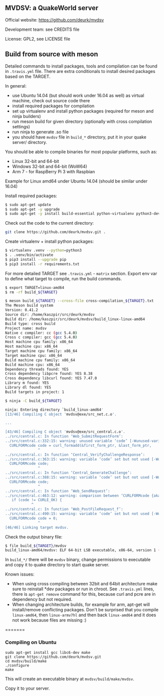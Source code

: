 MVDSV: a QuakeWorld server
--------------------------

Official website:
  https://github.com/deurk/mvdsv

Development team:
  see CREDITS file

License:
  GPL2, see LICENSE file


Build from source with meson
----------------------------

Detailed commands to install packages, tools and compilation can be found in ``.travis.yml`` file.
There are extra conditionals to install desired packages based on the TARGET.

In general:

- use Ubuntu 14.04 (but should work under 16.04 as well) as virtual machine, check out source code there
- install required packages for compilation
- set up virtualenv and install python packages (required for meson and ninja builders)
- run meson build for given directory (optionally with cross compilation settings)
- run ninja to generate .so file
- you should have ``mvdsv`` file in ``build_*`` directory, put it in your quake server/ directory.

You should be able to compile binaries for most popular platforms, such as:

- Linux 32-bit and 64-bit
- Windows 32-bit and 64-bit (WoW64)
- Arm 7 - for RaspBerry Pi 3 with Raspbian

Example for Linux amd64 under Ubuntu 14.04 (should be similar under 16.04)

Install required packages:

```bash
$ sudo apt-get update
$ sudo apt-get -y upgrade
$ sudo apt-get -y install build-essential python-virtualenv python3-dev python3-pip ninja-build cmake gcc-multilib
```

Check out the code to the current directory:

```bash
git clone https://github.com/deurk/mvdsv.git .
```

Create virtualenv + install python packages:

```bash
$ virtualenv .venv --python=python3
$ . .venv/bin/activate
$ pip3 install --upgrade pip
$ pip3 install -r requirements.txt
```

For more detailed TARGET see ``.travis.yml`` - ``matrix`` section.
Export env var to define what target to compile, run the build commands.

```bash
$ export TARGET=linux-amd64
$ rm -rf build_${TARGET}

$ meson build_${TARGET} --cross-file cross-compilation_${TARGET}.txt
The Meson build system
Version: 0.41.2
Source dir: /home/kaszpir/src/deurk/mvdsv
Build dir: /home/kaszpir/src/deurk/mvdsv/build_linux-linux-amd64
Build type: cross build
Project name: mvdsv
Native c compiler: cc (gcc 5.4.0)
Cross c compiler: gcc (gcc 5.4.0)
Host machine cpu family: x86_64
Host machine cpu: x86_64
Target machine cpu family: x86_64
Target machine cpu: x86_64
Build machine cpu family: x86_64
Build machine cpu: x86_64
Dependency threads found: YES
Cross dependency libpcre found: YES 8.38
Cross dependency libcurl found: YES 7.47.0
Library m found: YES
Library dl found: YES
Build targets in project: 1

$ ninja -C build_${TARGET}

ninja: Entering directory `build_linux-amd64'
[13/46] Compiling C object 'mvdsv@exe/src_net.c.o'.

...

[43/46] Compiling C object 'mvdsv@exe/src_central.c.o'.
../src/central.c: In function ‘Web_SubmitRequestForm’:
../src/central.c:332:15: warning: unused variable ‘code’ [-Wunused-variable]
  CURLFORMcode code = curl_formadd(&first_form_ptr, &last_form_ptr,
               ^
../src/central.c: In function ‘Central_VerifyChallengeResponse’:
../src/central.c:363:15: warning: variable ‘code’ set but not used [-Wunused-but-set-variable]
  CURLFORMcode code;
               ^
../src/central.c: In function ‘Central_GenerateChallenge’:
../src/central.c:388:15: warning: variable ‘code’ set but not used [-Wunused-but-set-variable]
  CURLFORMcode code;
               ^
../src/central.c: In function ‘Web_SendRequest’:
../src/central.c:463:12: warning: comparison between ‘CURLFORMcode {aka enum <anonymous>}’ and ‘enum <anonymous>’ [-Wenum-compare]
   if (code != CURLE_OK) {
            ^
../src/central.c: In function ‘Web_PostFileRequest_f’:
../src/central.c:490:15: warning: variable ‘code’ set but not used [-Wunused-but-set-variable]
  CURLFORMcode code = 0;
               ^
[46/46] Linking target mvdsv.

```

Check the output binary file:

```bash
$ file build_${TARGET}/mvdsv
build_linux-amd64/mvdsv: ELF 64-bit LSB executable, x86-64, version 1 (SYSV), dynamically linked, interpreter /lib64/ld-linux-x86-64.so.2, for GNU/Linux 2.6.32, BuildID[sha1]=dedd6661cff55d457b15d2641c02baaf7be9a8b1, not stripped

```

In ``build_*/`` there will be ``mvdsv`` binary, change permissions to executable and copy it to quake directory to start quake server.

Known issues:

- When using cross compiling between 32bit and 64bit architecture make sure to reinstall *dev packages or run in chroot. See ``.travis.yml`` lines, there is ``apt-get remove`` command for this, because curl and pcre are in dependency but not required.
- When changing architecture builds, for example for arm, apt-get will install/remove conflicting packages. Don't be surprised that you compile ``linux-amd64``, then ``linux-armv7hl`` and then back ``linux-amd64`` and it does not work because files are missing :)

=======
### Compiling on Ubuntu

```
sudo apt-get install gcc libc6-dev make
git clone https://github.com/deurk/mvdsv.git
cd mvdsv/build/make
./configure
make
```

This will create an executable binary at `mvdsv/build/make/mvdsv`.

Copy it to your server.